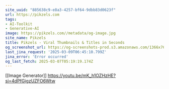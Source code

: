 ```yaml
---
site_uuid: "885638c9-e8a3-4257-bf64-9dbb83d0623f"
url: https://pikzels.com
tags:
- AI-Toolkit
- Generative-AI
image: https://pikzels.com//metadata/og-image.jpg
site_name: Pikzels
title: Pikzels - Viral Thumbnails & Titles in Seconds
og_screenshot_url: https://og-screenshots-prod.s3.amazonaws.com/1366x768/80/false/e9110079df1a5574988a3e5b72499df44180c45b4b6d0050746fc4edf1d641e5.jpeg
last_jina_request: '2025-03-09T06:45:10.799Z'
jina_error: 'Error occurred'
og_last_fetch: 2025-03-07T05:19:19.174Z
---
```

[[Image Generator]]
https://youtu.be/mK_h1OZHzHE?si=4dPfGigzUZFO6Wtw
